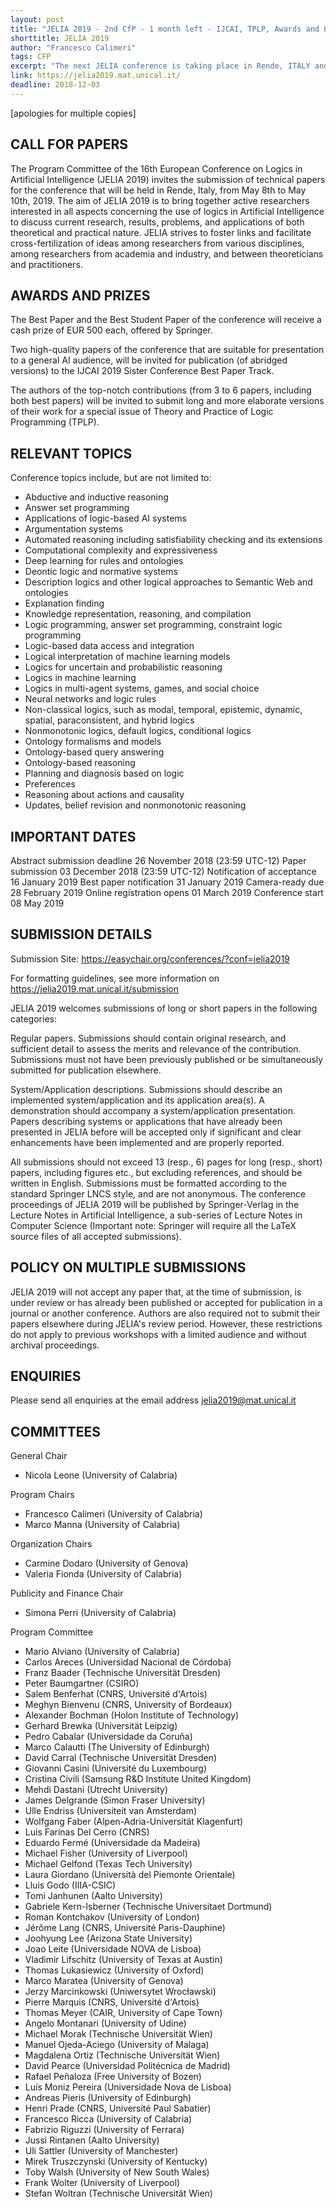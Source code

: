 ```yaml
---
layout: post
title: "JELIA 2019 - 2nd CfP - 1 month left - IJCAI, TPLP, Awards and Prizes"
shorttitle: JELIA 2019
author: "Francesco Calimeri"
tags: CFP
excerpt: "The next JELIA conference is taking place in Rende, ITALY and will feature cooperation with IJCAI and TPLP for best papers. Check the submission deadline !"
link: https://jelia2019.mat.unical.it/
deadline: 2018-12-03
---
```


[apologies for multiple copies]


## CALL FOR PAPERS
The Program Committee of the 16th European Conference on Logics in Artificial Intelligence (JELIA 2019) invites the submission of technical papers for the conference that will be held in Rende, Italy, from May 8th to May 10th, 2019. The aim of JELIA 2019 is to bring together active researchers interested in all aspects concerning the use of logics in Artificial Intelligence to discuss current research, results, problems, and applications of both theoretical and practical nature. JELIA strives to foster links and facilitate cross-fertilization of ideas among researchers from various disciplines, among researchers from academia and industry, and between theoreticians and practitioners.

## AWARDS AND PRIZES
The Best Paper and the Best Student Paper of the conference will receive a cash prize of EUR 500 each, offered by Springer.

Two high-quality papers of the conference that are suitable for presentation to a general AI audience, will be invited for publication (of abridged versions) to the IJCAI 2019 Sister Conference Best Paper Track.

The authors of the top-notch contributions (from 3 to 6 papers, including both best papers) will be invited to submit long and more elaborate versions of their work for a special issue of Theory and Practice of Logic Programming (TPLP).

## RELEVANT TOPICS
Conference topics include, but are not limited to: 
* Abductive and inductive reasoning
* Answer set programming
* Applications of logic-based AI systems
* Argumentation systems
* Automated reasoning including satisfiability checking and its extensions
* Computational complexity and expressiveness
* Deep learning for rules and ontologies
* Deontic logic and normative systems
* Description logics and other logical approaches to Semantic Web and ontologies
* Explanation finding
* Knowledge representation, reasoning, and compilation
* Logic programming, answer set programming, constraint logic programming
* Logic-based data access and integration
* Logical interpretation of machine learning models
* Logics for uncertain and probabilistic reasoning
* Logics in machine learning
* Logics in multi-agent systems, games, and social choice
* Neural networks and logic rules
* Non-classical logics, such as modal, temporal, epistemic, dynamic, spatial, paraconsistent, and hybrid logics
* Nonmonotonic logics, default logics, conditional logics
* Ontology formalisms and models
* Ontology-based query answering
* Ontology-based reasoning
* Planning and diagnosis based on logic
* Preferences
* Reasoning about actions and causality
* Updates, belief revision and nonmonotonic reasoning 


## IMPORTANT DATES 
Abstract submission deadline           	26 November 2018 (23:59 UTC-12)
Paper submission                       	03 December 2018 (23:59 UTC-12)
Notification of acceptance             	16 January  2019
Best paper notification                	31 January  2019
Camera-ready due                       	28 February 2019
Online registration opens              	01 March    2019
Conference start                       	08 May      2019


## SUBMISSION DETAILS
Submission Site: https://easychair.org/conferences/?conf=jelia2019

For formatting guidelines, see more information on https://jelia2019.mat.unical.it/submission

JELIA 2019 welcomes submissions of long or short papers in the following categories: 

Regular papers. Submissions should contain original research, and sufficient detail to assess the merits and relevance of the contribution. Submissions must not have been previously published or be simultaneously submitted for publication elsewhere.

System/Application descriptions. Submissions should describe an implemented system/application and its application area(s). A demonstration should accompany a system/application presentation. Papers describing systems or applications that have already been presented in JELIA before will be accepted only if significant and clear enhancements have been implemented and are properly reported.

All submissions should not exceed 13 (resp., 6) pages for long (resp., short) papers, including figures etc., but excluding references, and should be written in English. Submissions must be formatted according to the standard Springer LNCS style, and are not anonymous. The conference proceedings of JELIA 2019 will be published by Springer-Verlag in the Lecture Notes in Artificial Intelligence, a sub-series of Lecture Notes in Computer Science (Important note: Springer will require all the LaTeX source files of all accepted submissions).


## POLICY ON MULTIPLE SUBMISSIONS 
JELIA 2019 will not accept any paper that, at the time of submission, is under review or has already been published or accepted for publication in a journal or another conference. Authors are also required not to submit their papers elsewhere during JELIA's review period. However, these restrictions do not apply to previous workshops with a limited audience and without archival proceedings.


## ENQUIRIES 
Please send all enquiries at the email address jelia2019@mat.unical.it


## COMMITTEES 
General Chair
* Nicola Leone (University of Calabria)

Program Chairs
* Francesco Calimeri (University of Calabria)
* Marco Manna (University of Calabria)

Organization Chairs
* Carmine Dodaro (University of Genova)
* Valeria Fionda (University of Calabria)

Publicity and Finance Chair
* Simona Perri (University of Calabria)

Program Committee
* Mario Alviano (University of Calabria)
* Carlos Areces (Universidad Nacional de Córdoba)
* Franz Baader (Technische Universität Dresden)
* Peter Baumgartner (CSIRO)
* Salem Benferhat (CNRS, Université d'Artois)
* Meghyn Bienvenu (CNRS, University of Bordeaux)
* Alexander Bochman (Holon Institute of Technology)
* Gerhard Brewka (Universität Leipzig)
* Pedro Cabalar (Universidade da Coruña)
* Marco Calautti (The University of Edinburgh)
* David Carral (Technische Universität Dresden)
* Giovanni Casini (Université du Luxembourg)
* Cristina Civili (Samsung R&D Institute United Kingdom)
* Mehdi Dastani (Utrecht University)
* James Delgrande (Simon Fraser University)
* Ulle Endriss (Universiteit van Amsterdam)
* Wolfgang Faber (Alpen-Adria-Universität Klagenfurt)
* Luis Farinas Del Cerro (CNRS)
* Eduardo Fermé (Universidade da Madeira)
* Michael Fisher (University of Liverpool)
* Michael Gelfond (Texas Tech University)
* Laura Giordano (Università del Piemonte Orientale)
* Lluis Godo (IIIA-CSIC)
* Tomi Janhunen (Aalto University)
* Gabriele Kern-Isberner (Technische Universitaet Dortmund)
* Roman Kontchakov (University of London)
* Jérôme Lang (CNRS, Université Paris-Dauphine)
* Joohyung Lee (Arizona State University)
* Joao Leite (Universidade NOVA de Lisboa)
* Vladimir Lifschitz (University of Texas at Austin)
* Thomas Lukasiewicz (University of Oxford)
* Marco Maratea (University of Genova)
* Jerzy Marcinkowski (Uniwersytet Wrocławski)
* Pierre Marquis (CNRS, Université d'Artois)
* Thomas Meyer (CAIR, University of Cape Town)
* Angelo Montanari (University of Udine)
* Michael Morak (Technische Universität Wien)
* Manuel Ojeda-Aciego (University of Malaga)
* Magdalena Ortiz (Technische Universität Wien)
* David Pearce (Universidad Politécnica de Madrid)
* Rafael Peñaloza (Free University of Bozen)
* Luís Moniz Pereira (Universidade Nova de Lisboa)
* Andreas Pieris (University of Edinburgh)
* Henri Prade (CNRS, Université Paul Sabatier)
* Francesco Ricca (University of Calabria)
* Fabrizio Riguzzi (University of Ferrara)
* Jussi Rintanen (Aalto University)
* Uli Sattler (University of Manchester)
* Mirek Truszczynski (University of Kentucky)
* Toby Walsh (University of New South Wales)
* Frank Wolter (University of Liverpool)
* Stefan Woltran (Technische Universität Wien)
